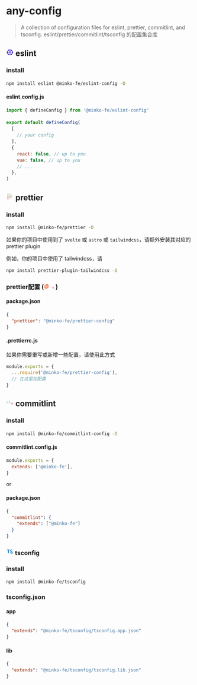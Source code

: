 # any-config

> A collection of configuration files for eslint, prettier, commitlint, and tsconfig.
> eslint/prettier/commitlint/tsconfig 的配置集合库

## <img style="width: 20px; height: 20px" src="https://raw.githubusercontent.com/vscode-icons/vscode-icons/70702eb811036276c75b7ddf33060ee109026fe9/icons/file_type_eslint.svg" /> eslint

### install

```bash
npm install eslint @minko-fe/eslint-config -D
```

#### eslint.config.js

```js
import { defineConfig } from '@minko-fe/eslint-config'

export default defineConfig(
  [
    // your config
  ],
  {
    react: false, // up to you
    vue: false, // up to you
    // ...
  },
)
```

## <img style="width: 20px; height: 20px" src="https://raw.githubusercontent.com/vscode-icons/vscode-icons/70702eb811036276c75b7ddf33060ee109026fe9/icons/file_type_light_prettier.svg" /> prettier

### install

```sh
npm install @minko-fe/prettier -D
```

如果你的项目中使用到了 `svelte` 或 `astro` 或 `tailwindcss`，请额外安装其对应的 prettier plugin

例如，你的项目中使用了 tailwindcss，请

```sh
npm install prettier-plugin-tailwindcss -D
```

### prettier配置 (<img src="https://raw.githubusercontent.com/vscode-icons/vscode-icons/673d2e0299287a61f16033025fdcda9b097ea19e/icons/file_type_svelte.svg" style="width: 14px;height:14px;" /> <img src="https://raw.githubusercontent.com/vscode-icons/vscode-icons/673d2e0299287a61f16033025fdcda9b097ea19e/icons/file_type_astro.svg" style="width: 14px;height:14px;" />)

#### package.json

```json
{
  "prettier": "@minko-fe/prettier-config"
}
```

#### .prettierrc.js

如果你需要重写或新增一些配置，请使用此方式

```js
module.exports = {
  ...require('@minko-fe/prettier-config'),
  // 在这里加配置
}
```

## <img style="width: 20px; height: 20px" src="https://raw.githubusercontent.com/vscode-icons/vscode-icons/70702eb811036276c75b7ddf33060ee109026fe9/icons/file_type_commitlint.svg" /> commitlint

### install

```bash
npm install @minko-fe/commitlint-config -D
```

#### commitlint.config.js

```js
module.exports = {
  extends: ['@minko-fe'],
}
```

or

#### package.json

```json
{
  "commitlint": {
    "extends": ["@minko-fe"]
  }
}
```

### <img style="width: 20px; height: 20px" src="https://raw.githubusercontent.com/vscode-icons/vscode-icons/70702eb811036276c75b7ddf33060ee109026fe9/icons/file_type_tsconfig.svg" /> tsconfig

### install

```bash
npm install @minko-fe/tsconfig
```

### tsconfig.json

#### app

```json
{
  "extends": "@minko-fe/tsconfig/tsconfig.app.json"
}
```

#### lib

```json
{
  "extends": "@minko-fe/tsconfig/tsconfig.lib.json"
}
```
